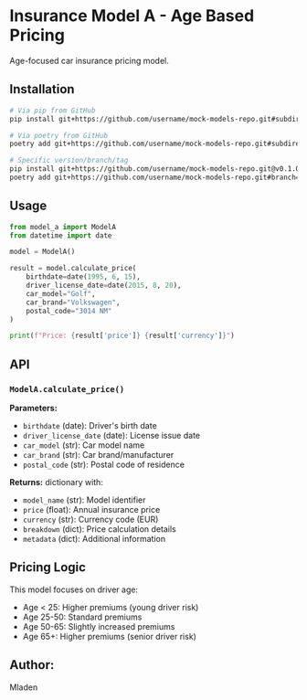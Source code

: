 # Insurance Model A - Age Based Pricing

Age-focused car insurance pricing model.

## Installation
```bash
# Via pip from GitHub
pip install git+https://github.com/username/mock-models-repo.git#subdirectory=packages/model_a

# Via poetry from GitHub
poetry add git+https://github.com/username/mock-models-repo.git#subdirectory=packages/model_a

# Specific version/branch/tag
pip install git+https://github.com/username/mock-models-repo.git@v0.1.0#subdirectory=packages/model_a
poetry add git+https://github.com/username/mock-models-repo.git#branch=main&subdirectory=packages/model_a
```

## Usage
```python
from model_a import ModelA
from datetime import date

model = ModelA()

result = model.calculate_price(
    birthdate=date(1995, 6, 15),
    driver_license_date=date(2015, 8, 20),
    car_model="Golf",
    car_brand="Volkswagen",
    postal_code="3014 NM"
)

print(f"Price: {result['price']} {result['currency']}")
```

## API

### `ModelA.calculate_price()`

**Parameters:**
- `birthdate` (date): Driver's birth date
- `driver_license_date` (date): License issue date
- `car_model` (str): Car model name
- `car_brand` (str): Car brand/manufacturer
- `postal_code` (str): Postal code of residence

**Returns:** dictionary with:
- `model_name` (str): Model identifier
- `price` (float): Annual insurance price
- `currency` (str): Currency code (EUR)
- `breakdown` (dict): Price calculation details
- `metadata` (dict): Additional information

## Pricing Logic

This model focuses on driver age:
- Age < 25: Higher premiums (young driver risk)
- Age 25-50: Standard premiums
- Age 50-65: Slightly increased premiums
- Age 65+: Higher premiums (senior driver risk)

## Author:

Mladen